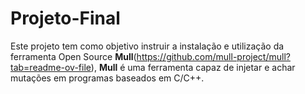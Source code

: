 # Projeto-Final
  Este projeto tem como objetivo instruir a instalação e utilização da ferramenta Open Source **Mull**(https://github.com/mull-project/mull?tab=readme-ov-file), **Mull** é uma ferramenta capaz de injetar e achar mutações em programas baseados em C/C++.
